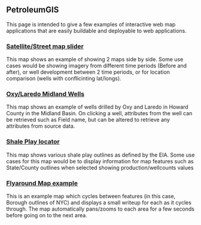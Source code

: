## PetroleumGIS 
This page is intended to give a few examples of interactive web map applications that are easily buildable and deployable to web applications. 

### [Satellite/Street map slider](https://petroleumgis.github.io/portfolio/slide)
This map shows an example of showing 2 maps side by side. Some use cases would be showing imagery from different time periods (Before and after), or well development between 2 time periods, or for location comparison (wells with conflicinting lat/longs).

### [Oxy/Laredo Midland Wells](https://petroleumgis.github.io/portfolio/test)
This map shows an example of wells drilled by Oxy and Laredo in Howard County in the Midland Basin. On clicking a well, attributes from the well can be retrieved such as Field name, but can be altered to retrieve any attributes from source data. 

### [Shale Play locator](https://petroleumgis.github.io/portfolio/plays)
This map shows various shale play outlines as defined by the EIA. Some use cases for this map would be to display information for map features such as State/County outlines when selected showing production/wellcounts values

### [Flyaround Map example](https://petroleumgis.github.io/portfolio/slideshow)
This is an example map which cycles between features (in this case, Borough outlines of NYC) and displays a small writeup for each as it cycles through. The map automatically pans/zooms to each area for a few seconds before going on to the next area. 
